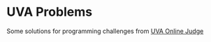 UVA Problems
============

Some solutions for programming challenges from [UVA Online Judge](http://uva.onlinejudge.org/)


